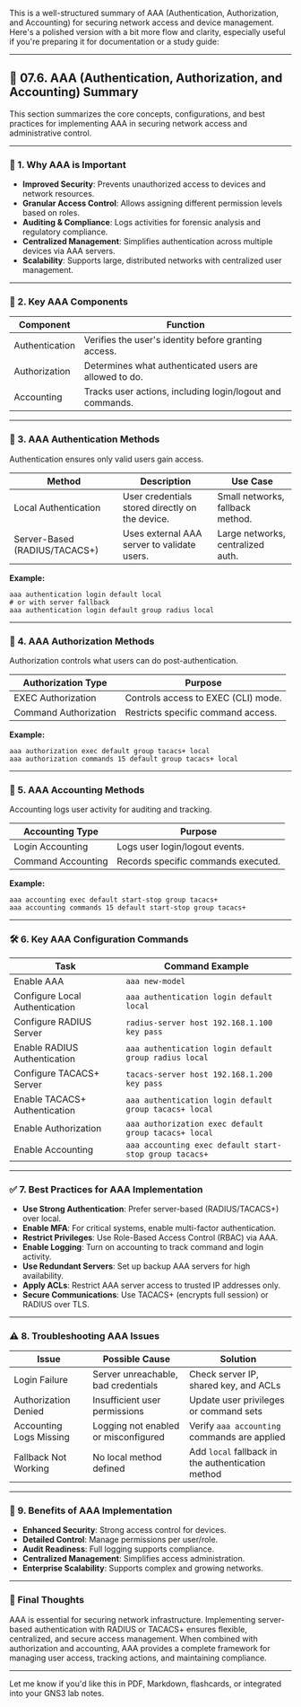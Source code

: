 This is a well-structured summary of AAA (Authentication, Authorization, and Accounting) for securing network access and device management. Here's a polished version with a bit more flow and clarity, especially useful if you're preparing it for documentation or a study guide:

---

## 🔐 07.6. AAA (Authentication, Authorization, and Accounting) Summary

This section summarizes the core concepts, configurations, and best practices for implementing AAA in securing network access and administrative control.

---

### 🌟 1. Why AAA is Important

- **Improved Security**: Prevents unauthorized access to devices and network resources.
- **Granular Access Control**: Allows assigning different permission levels based on roles.
- **Auditing & Compliance**: Logs activities for forensic analysis and regulatory compliance.
- **Centralized Management**: Simplifies authentication across multiple devices via AAA servers.
- **Scalability**: Supports large, distributed networks with centralized user management.

---

### 🔑 2. Key AAA Components

| **Component**    | **Function**                                               |
|------------------|------------------------------------------------------------|
| Authentication   | Verifies the user's identity before granting access.       |
| Authorization    | Determines what authenticated users are allowed to do.     |
| Accounting       | Tracks user actions, including login/logout and commands.  |

---

### 📌 3. AAA Authentication Methods

Authentication ensures only valid users gain access.

| **Method**               | **Description**                                     | **Use Case**                      |
|--------------------------|-----------------------------------------------------|-----------------------------------|
| Local Authentication     | User credentials stored directly on the device.     | Small networks, fallback method.  |
| Server-Based (RADIUS/TACACS+) | Uses external AAA server to validate users.     | Large networks, centralized auth. |

**Example:**
```shell
aaa authentication login default local
# or with server fallback
aaa authentication login default group radius local
```

---

### 📌 4. AAA Authorization Methods

Authorization controls what users can do post-authentication.

| **Authorization Type** | **Purpose**                         |
|------------------------|-------------------------------------|
| EXEC Authorization     | Controls access to EXEC (CLI) mode. |
| Command Authorization  | Restricts specific command access.  |

**Example:**
```shell
aaa authorization exec default group tacacs+ local
aaa authorization commands 15 default group tacacs+ local
```

---

### 📌 5. AAA Accounting Methods

Accounting logs user activity for auditing and tracking.

| **Accounting Type** | **Purpose**                              |
|---------------------|------------------------------------------|
| Login Accounting     | Logs user login/logout events.           |
| Command Accounting   | Records specific commands executed.      |

**Example:**
```shell
aaa accounting exec default start-stop group tacacs+
aaa accounting commands 15 default start-stop group tacacs+
```

---

### 🛠️ 6. Key AAA Configuration Commands

| **Task**                          | **Command Example**                                |
|----------------------------------|----------------------------------------------------|
| Enable AAA                       | `aaa new-model`                                    |
| Configure Local Authentication   | `aaa authentication login default local`           |
| Configure RADIUS Server          | `radius-server host 192.168.1.100 key pass`        |
| Enable RADIUS Authentication     | `aaa authentication login default group radius local` |
| Configure TACACS+ Server         | `tacacs-server host 192.168.1.200 key pass`        |
| Enable TACACS+ Authentication    | `aaa authentication login default group tacacs+ local` |
| Enable Authorization             | `aaa authorization exec default group tacacs+ local` |
| Enable Accounting                | `aaa accounting exec default start-stop group tacacs+` |

---

### ✅ 7. Best Practices for AAA Implementation

- **Use Strong Authentication**: Prefer server-based (RADIUS/TACACS+) over local.
- **Enable MFA**: For critical systems, enable multi-factor authentication.
- **Restrict Privileges**: Use Role-Based Access Control (RBAC) via AAA.
- **Enable Logging**: Turn on accounting to track command and login activity.
- **Use Redundant Servers**: Set up backup AAA servers for high availability.
- **Apply ACLs**: Restrict AAA server access to trusted IP addresses only.
- **Secure Communications**: Use TACACS+ (encrypts full session) or RADIUS over TLS.

---

### ⚠️ 8. Troubleshooting AAA Issues

| **Issue**                    | **Possible Cause**                          | **Solution**                                     |
|-----------------------------|---------------------------------------------|--------------------------------------------------|
| Login Failure                | Server unreachable, bad credentials         | Check server IP, shared key, and ACLs            |
| Authorization Denied        | Insufficient user permissions               | Update user privileges or command sets           |
| Accounting Logs Missing      | Logging not enabled or misconfigured        | Verify `aaa accounting` commands are applied     |
| Fallback Not Working         | No local method defined                     | Add `local` fallback in the authentication method|

---

### 🎯 9. Benefits of AAA Implementation

- **Enhanced Security**: Strong access control for devices.
- **Detailed Control**: Manage permissions per user/role.
- **Audit Readiness**: Full logging supports compliance.
- **Centralized Management**: Simplifies access administration.
- **Enterprise Scalability**: Supports complex and growing networks.

---

### 🚀 Final Thoughts

AAA is essential for securing network infrastructure. Implementing server-based authentication with RADIUS or TACACS+ ensures flexible, centralized, and secure access management. When combined with authorization and accounting, AAA provides a complete framework for managing user access, tracking actions, and maintaining compliance.

---

Let me know if you'd like this in PDF, Markdown, flashcards, or integrated into your GNS3 lab notes.